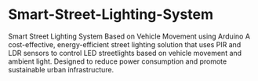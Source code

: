 # Smart-Street-Lighting-System
Smart Street Lighting System Based on Vehicle Movement using Arduino A cost-effective, energy-efficient street lighting solution that uses PIR and LDR sensors to control LED streetlights based on vehicle movement and ambient light. Designed to reduce power consumption and promote sustainable urban infrastructure.

